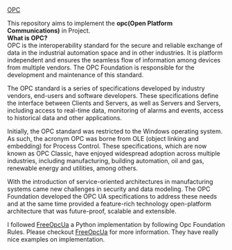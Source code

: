# 
<a href="https://www.wikiwand.com/en/OPC_Foundation"> OPC </a>

This repository aims to implement the <b>opc(Open Platform Communications)</b> in Project.<br>
<b>What is OPC?</b><br>
OPC is the interoperability standard for the secure and reliable exchange of data in the industrial automation space and in other industries. It is platform independent and ensures the seamless flow of information among devices from multiple vendors. The OPC Foundation is responsible for the development and maintenance of this standard.

The OPC standard is a series of specifications developed by industry vendors, end-users and software developers. These specifications define the interface between Clients and Servers, as well as Servers and Servers, including access to real-time data, monitoring of alarms and events, access to historical data and other applications.

Initially, the OPC standard was restricted to the Windows operating system. As such, the acronym OPC was borne from OLE (object linking and embedding) for Process Control. These specifications, which are now known as OPC Classic, have enjoyed widespread adoption across multiple industries, including manufacturing, building automation, oil and gas, renewable energy and utilities, among others.

With the introduction of service-oriented architectures in manufacturing systems came new challenges in security and data modeling. The OPC Foundation developed the OPC UA specifications to address these needs and at the same time provided a feature-rich technology open-platform architecture that was future-proof, scalable and extensible.

I followed <a href="https://github.com/FreeOpcUa/python-opcua"> FreeOpcUa</a> a Python implementation by following Opc Foundation Rules.
Please checkout <a href="https://github.com/FreeOpcUa/python-opcua"> FreeOpcUa</a> for more information. They have really nice examples on implementation.

